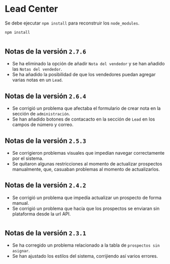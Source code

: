 # Lead Center

Se debe ejecutar ```npm install``` para reconstruir los ```node_modules```.

```bash
npm install
```

#

## Notas de la versión ```2.7.6```
* Se ha eliminado la opción de añadir ``Nota del vendedor`` y se han añadido las ``Notas del vendedor``.
* Se ha añadido la posibilidad de que los vendedores puedan agregar varias notas en un ``Lead``.

## Notas de la versión ```2.6.4```
* Se corrigió un problema que afectaba el formulario de crear nota en la sección de ``administración``.
* Se han añadido botones de contacacto en la sección de ``Lead`` en los campos de número y correo.

## Notas de la versión ```2.5.3```
* Se corrigieron problemas visuales que impedían navegar correctamente por el sistema.
* Se quitaron algunas restricciones al momento de actualizar prospectos manualmente, que, casuaban problemas al momento de actualizarlos.

## Notas de la versión ```2.4.2```
* Se corrigió un problema que impedía actualizar un prospecto de forma manual.
* Se corrigió un problema que hacía que los prospectos se enviaran sin plataforma desde la url API.

#

## Notas de la versión ```2.3.1```
* Se ha corregido un problema relacionado a la tabla de ``prospectos sin asignar``.
* Se han ajustado los estilos del sistema, corrijiendo así varios errores.
